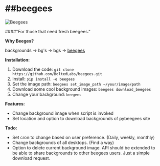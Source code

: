 ##beegees
=======
![Beegees](http://sebastiandieser.com/dev/beegees/logo-beegees.jpg)

####"For those that need fresh beegees."

**Why Beeges?**

backgrounds -> bg's -> bgs -> [beegees](https://www.youtube.com/watch?v=I_izvAbhExY "Beegees")

**Installation:**

1. Download the code: `git clone https://github.com/BoltedLabs/beegees.git`
1. Install: `pip install -e beegees`
1. Set the image path: `beegees set_image_path ~/your/image/path`
1. Download some cool background images: `beegees download_beegees`
1. Change your background: `beegees`

**Features:**

- Change background image when script is invoked
- Set location and option to download backgrounds of pybeegees site

**Todo:**

- Set cron to change based on user preference. (Daily, weekly, monthly)
- Change backgrounds of all desktops. (Find a way)
- Option to delete current background image. API should be extended to be able to share backgrounds to other beegees users. Just a simple download request.
